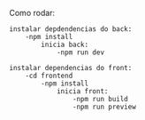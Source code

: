 Como rodar:

    instalar depdendencias do back:
        -npm install
            inicia back:
                -npm run dev

    instalar dependencias do front:
        -cd frontend
            -npm install
                inicia front:
                    -npm run build
                    -npm run preview

